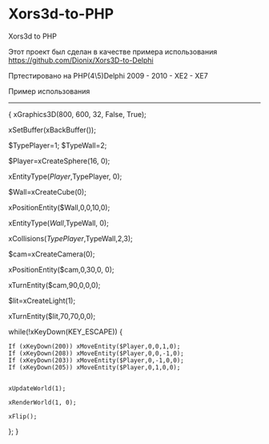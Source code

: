 Xors3d-to-PHP
=============

Xors3d to PHP

Этот проект был сделан в качестве примера использования https://github.com/Dionix/Xors3D-to-Delphi

Пртестировано на PHP(4\5)Delphi 2009 - 2010 - XE2 - XE7 


Пример использования 

----------------------------------------------------------------------------------------------------------------------
{
xGraphics3D(800, 600, 32, False, True);

xSetBuffer(xBackBuffer());

$TypePlayer=1;
$TypeWall=2;

$Player=xCreateSphere(16, 0);

xEntityType($Player,$TypePlayer, 0);

$Wall=xCreateCube(0);

xPositionEntity($Wall,0,0,10,0);

xEntityType($Wall,$TypeWall, 0);

xCollisions($TypePlayer,$TypeWall,2,3);

$cam=xCreateCamera(0);

xPositionEntity($cam,0,30,0, 0);

xTurnEntity($cam,90,0,0,0);

$lit=xCreateLight(1);

xTurnEntity($lit,70,70,0,0);


while(!xKeyDown(KEY_ESCAPE))
{

	If (xKeyDown(200)) xMoveEntity($Player,0,0,1,0);
	If (xKeyDown(208)) xMoveEntity($Player,0,0,-1,0);
	If (xKeyDown(203)) xMoveEntity($Player,0,-1,0,0);
	If (xKeyDown(205)) xMoveEntity($Player,0,1,0,0);


	xUpdateWorld(1);

	xRenderWorld(1, 0);

	xFlip();

};
}
